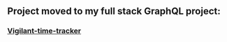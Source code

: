 ## Project moved to my full stack GraphQL project:

### [Vigilant-time-tracker](https://github.com/TimSnake13/vigilant-time-tracker/)
